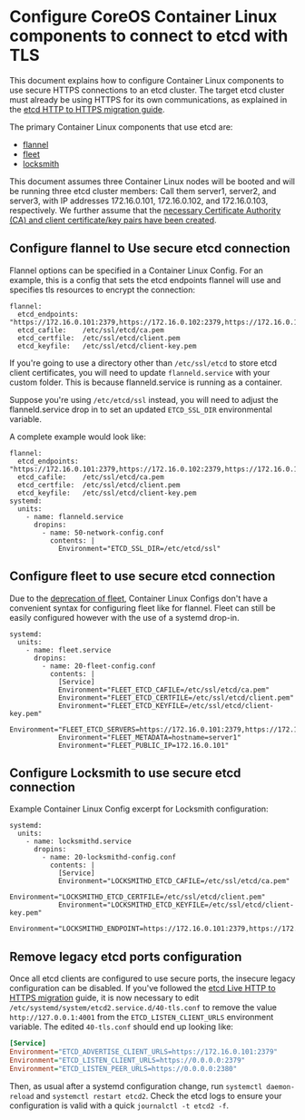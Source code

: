 # Configure CoreOS Container Linux components to connect to etcd with TLS

This document explains how to configure Container Linux components to use secure HTTPS connections to an etcd cluster. The target etcd cluster must already be using HTTPS for its own communications, as explained in the [etcd HTTP to HTTPS migration guide][etcd-live-http-https].

The primary Container Linux components that use etcd are:

* [flannel][flannel]
* [fleet][fleet]
* [locksmith][locksmith]

This document assumes three Container Linux nodes will be booted and will be running three etcd cluster members: Call them server1, server2, and server3, with IP addresses 172.16.0.101, 172.16.0.102, and 172.16.0.103, respectively. We further assume that the [necessary Certificate Authority (CA) and client certificate/key pairs have been created][self-signed-ca].

## Configure flannel to Use secure etcd connection

Flannel options can be specified in a Container Linux Config. For an example, this is a config that sets the etcd endpoints flannel will use and specifies tls resources to encrypt the connection:

```container-linux-config
flannel:
  etcd_endpoints: "https://172.16.0.101:2379,https://172.16.0.102:2379,https://172.16.0.103:2379"
  etcd_cafile:    /etc/ssl/etcd/ca.pem
  etcd_certfile:  /etc/ssl/etcd/client.pem
  etcd_keyfile:   /etc/ssl/etcd/client-key.pem
```

If you're going to use a directory other than `/etc/ssl/etcd` to store etcd client certificates, you will need to update `flanneld.service` with your custom folder.  This is because flanneld.service is running as a container.

Suppose you're using `/etc/etcd/ssl` instead, you will need to adjust the flanneld.service drop in to set an updated `ETCD_SSL_DIR` environmental variable.
 
A complete example would look like:

```container-linux-config
flannel:
  etcd_endpoints: "https://172.16.0.101:2379,https://172.16.0.102:2379,https://172.16.0.103:2379"
  etcd_cafile:    /etc/ssl/etcd/ca.pem
  etcd_certfile:  /etc/ssl/etcd/client.pem
  etcd_keyfile:   /etc/ssl/etcd/client-key.pem
systemd:
  units:
    - name: flanneld.service
      dropins:
        - name: 50-network-config.conf
          contents: |
            Environment="ETCD_SSL_DIR=/etc/etcd/ssl"
```

## Configure fleet to use secure etcd connection

Due to the [deprecation of fleet][fleet-deprecation], Container Linux Configs don't have a convenient syntax for configuring fleet like for flannel. Fleet can still be easily configured however with the use of a systemd drop-in.

```container-linux-config
systemd:
  units:
    - name: fleet.service
      dropins:
        - name: 20-fleet-config.conf
          contents: |
            [Service]
            Environment="FLEET_ETCD_CAFILE=/etc/ssl/etcd/ca.pem"
            Environment="FLEET_ETCD_CERTFILE=/etc/ssl/etcd/client.pem"
            Environment="FLEET_ETCD_KEYFILE=/etc/ssl/etcd/client-key.pem"
            Environment="FLEET_ETCD_SERVERS=https://172.16.0.101:2379,https://172.16.0.102:2379,https://172.16.0.103:2379"
            Environment="FLEET_METADATA=hostname=server1"
            Environment="FLEET_PUBLIC_IP=172.16.0.101"
```

## Configure Locksmith to use secure etcd connection

Example Container Linux Config excerpt for Locksmith configuration:

```container-linux-config
systemd:
  units:
    - name: locksmithd.service
      dropins:
        - name: 20-locksmithd-config.conf
          contents: |
            [Service]
            Environment="LOCKSMITHD_ETCD_CAFILE=/etc/ssl/etcd/ca.pem"
            Environment="LOCKSMITHD_ETCD_CERTFILE=/etc/ssl/etcd/client.pem"
            Environment="LOCKSMITHD_ETCD_KEYFILE=/etc/ssl/etcd/client-key.pem"
            Environment="LOCKSMITHD_ENDPOINT=https://172.16.0.101:2379,https://172.16.0.102:2379,https://172.16.0.103:2379"
```

## Remove legacy etcd ports configuration

Once all etcd clients are configured to use secure ports, the insecure legacy configuration can be disabled. If you've followed the [etcd Live HTTP to HTTPS migration][etcd-live-http-https] guide, it is now necessary to edit `/etc/systemd/system/etcd2.service.d/40-tls.conf` to remove the value `http://127.0.0.1:4001` from the `ETCD_LISTEN_CLIENT_URLS` environment variable. The edited `40-tls.conf` should end up looking like:

```ini
[Service]
Environment="ETCD_ADVERTISE_CLIENT_URLS=https://172.16.0.101:2379"
Environment="ETCD_LISTEN_CLIENT_URLS=https://0.0.0.0:2379"
Environment="ETCD_LISTEN_PEER_URLS=https://0.0.0.0:2380"
```

Then, as usual after a systemd configuration change, run `systemctl daemon-reload` and `systemctl restart etcd2`. Check the etcd logs to ensure your configuration is valid with a quick `journalctl -t etcd2 -f`.

[drop-ins]: ../os/using-systemd-drop-in-units.md
[self-signed-ca]: ../os/generate-self-signed-certificates.md
[locksmith]: https://github.com/coreos/locksmith
[flannel]: https://github.com/coreos/flannel
[fleet]: https://github.com/coreos/fleet
[systemd-environments]: ../os/using-environment-variables-in-systemd-units.md
[etcd-live-http-https]: etcd-live-http-to-https-migration.md
[fleet-deprecation]: https://coreos.com/blog/migrating-from-fleet-to-kubernetes.html

